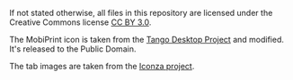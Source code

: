 If not stated otherwise, all files in this repository are licensed under the Creative Commons license [CC BY 3.0](https://creativecommons.org/licenses/by/3.0/).

The MobiPrint icon is taken from the [Tango Desktop Project](http://tango.freedesktop.org/) and modified. It's released to the Public Domain.

The tab images are taken from the [Iconza project](http://www.iconza.com/).